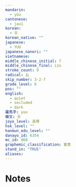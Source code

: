 ```yaml
---
mandarin:
  - yōu
cantonese:
  - jau1
korean:
  - 유
korean_native: ""
japanese:
  - YUU
japanese_nanori: ""
vietnamese:
middle_chinese_initial: ʔ
middle_chinese_final: iɪu
stroke_count: 9
radical: 幺
skip_number: 3-2-7
grade_level: 6
pos: ""
english:
  - quiet
  - secluded
  - dark
羅馬字: yuu
韓文: 윳
joyo_level: 高等
hsk_level: ""
hanmun_edu_level: ""
danayo_id: 6354
mc_id: 868
graphemic_classification: 會意
stand_in: "TRUE"
aliases:
---
```


# Notes
